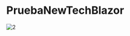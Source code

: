 # PruebaNewTechBlazor
![2](https://user-images.githubusercontent.com/65502311/184791582-3cd736e9-987f-466a-adda-fd5bd58db304.PNG)
